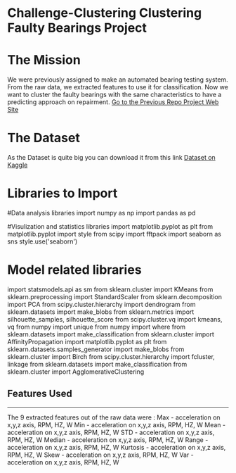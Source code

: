 Challenge-Clustering <a name="TOP"></a>
Clustering Faulty Bearings Project
===================

# The Mission
We were previously assigned to make an automated bearing testing system.
From the raw data, we extracted features to use it for classification.
Now we want to cluster the faulty bearings with the same characteristics to have a predicting approach on repairment.
[Go to the Previous Repo Project Web Site](https://github.com/JacquesDeclercq/challenge-classification)

# The Dataset
As the Dataset is quite big you can download it from this link
[Dataset on Kaggle](https://www.kaggle.com/isaienkov/bearing-classification?select=bearing_signals.csv)

# Libraries to Import
#Data analysis libraries
import numpy as np 
import pandas as pd 

#Visulization and statistics libraries
import matplotlib.pyplot as plt
from matplotlib.pyplot import style
from scipy import fftpack
import seaborn as sns
style.use('seaborn')

# Model related libraries
import statsmodels.api as sm
from sklearn.cluster import KMeans
from sklearn.preprocessing import StandardScaler
from sklearn.decomposition import PCA
from scipy.cluster.hierarchy import dendrogram
from sklearn.datasets import make_blobs
from sklearn.metrics import silhouette_samples, silhouette_score
from scipy.cluster.vq import kmeans, vq
from numpy import unique
from numpy import where
from sklearn.datasets import make_classification
from sklearn.cluster import AffinityPropagation
import matplotlib.pyplot as plt
from sklearn.datasets.samples_generator import make_blobs
from sklearn.cluster import Birch
from scipy.cluster.hierarchy import fcluster, linkage
from sklearn.datasets import make_classification
from sklearn.cluster import AgglomerativeClustering

## Features Used
-------------------------------------------------------------------------------------------------------------------------
The 9 extracted features out of the raw data were :
Max - acceleration on x,y,z axis, RPM, HZ, W
Min - acceleration on x,y,z axis, RPM, HZ, W
Mean - acceleration on x,y,z axis, RPM, HZ, W
STD - acceleration on x,y,z axis, RPM, HZ, W
Median - acceleration on x,y,z axis, RPM, HZ, W
Range - acceleration on x,y,z axis, RPM, HZ, W
Kurtosis - acceleration on x,y,z axis, RPM, HZ, W
Skew - acceleration on x,y,z axis, RPM, HZ, W
Var - acceleration on x,y,z axis, RPM, HZ, W
